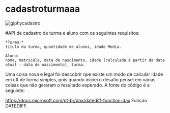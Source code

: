 # cadastroturmaaa

![giphycadastro](https://user-images.githubusercontent.com/28712925/91189356-bef81b00-e6c8-11ea-930d-5e0b293421ea.gif)


#API de cadastro de turma e aluno com os seguintes requisitos:

    *Turma:*
    titulo da turma, quantidade de alunos, idade Media.

    Aluno:
    nome, matricula, data de nascimento, idade (calculada à partir da data atual - data de nascimento), turma.

Uma coisa nova e legal foi descobrir que existe um modo de calcular idade em c# de forma simples, pois quando iniciei o desafio pensei em várias coisas que não geraram o resultado esperado. A fonte do código é a seguinte:

https://docs.microsoft.com/pt-br/dax/datediff-function-dax
Função DATEDIFF.



